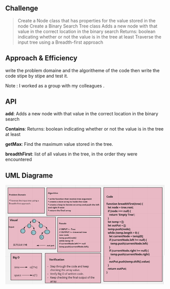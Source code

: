 ## Challenge


> Create a Node class that has properties for the value stored in the node
> Create a Binary Search Tree class 
> Adds a new node with that value in the correct location in the binary search 
> Returns: boolean indicating whether or not the value is in the tree at least 
> Traverse the input tree using a Breadth-first approach


## Approach & Efficiency
write the problem domaine and the algoritheme of the code then write the code stipe by stipe and test it.

Note : I worked as a group with my colleagues . 

## API
**add**: Adds a new node with that value in the correct location in the binary search 

**Contains**: Returns: boolean indicating whether or not the value is in the tree at least 

**getMax**: Find the maximum value stored in the tree.

**breadthFirst**: list of all values in the tree, in the order they were encountered

## UML Diagrame

![uml](./33.png)